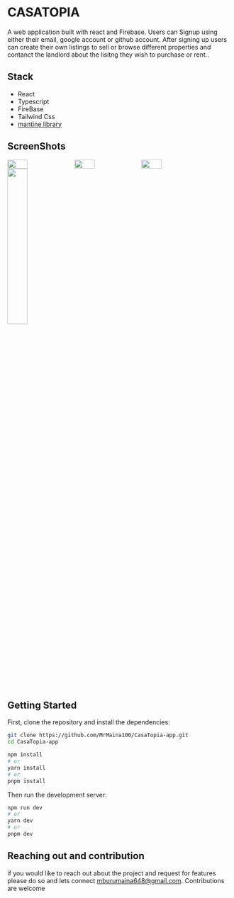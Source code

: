 # CASATOPIA
A web application built with react and Firebase. Users can Signup using either their email, google account or github account. After signing up users can create their own listings to sell or browse different properties and contanct the landlord about the lisitng they wish to purchase or rent..

## Stack
- React
- Typescript
- FireBase
- Tailwind Css
- [mantine library](https://mantine.dev/)

<h2>ScreenShots</h2>
<div style="display: flex; ">
<img src='https://github.com/MrMaina100/CasaTopia-app/assets/91890976/4dfb15ce-c599-4ec5-962a-16aa7c7b29bb' width='30%' height='30%'  />
 <img src = 'https://github.com/MrMaina100/CasaTopia-app/assets/91890976/be4cb150-55a0-4ce3-8e45-e8819e6e219e' width='30%' height='30%' />
<img src='https://github.com/MrMaina100/CasaTopia-app/assets/91890976/dec37a9d-033f-4dc0-8446-9586f8737e22' width='30%' height='30%' />

</div>
<img src='https://github.com/MrMaina100/CasaTopia-app/assets/91890976/fa47eec3-bc9f-452f-b1d5-d2d8f4f5d134' width='30%' height='30%' />


## Getting Started
First, clone the repository and install the dependencies:

```bash
git clone https://github.com/MrMaina100/CasaTopia-app.git
cd CasaTopia-app

npm install
# or
yarn install
# or
pnpm install

```

Then run the development server:

```bash
npm run dev
# or
yarn dev
# or
pnpm dev
```

## Reaching out and contribution 
if you would like to reach out about the project and request for features please do so and lets connect  mburumaina648@gmail.com. Contributions are welcome






